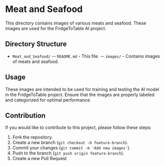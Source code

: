# Meat and Seafood

This directory contains images of various meats and seafood. These images are used for the FridgeToTable AI project.

## Directory Structure

- `Meat_and_Seafood/`
    -- `README.md` - This file.
    -- `images/` - Contains images of meats and seafood.

## Usage

These images are intended to be used for training and testing the AI model in the FridgeToTable project. Ensure that the images are properly labeled and categorized for optimal performance.

## Contribution

If you would like to contribute to this project, please follow these steps:

1. Fork the repository.
2. Create a new branch (`git checkout -b feature-branch`).
3. Commit your changes (`git commit -m 'Add new images'`).
4. Push to the branch (`git push origin feature-branch`).
5. Create a new Pull Request
